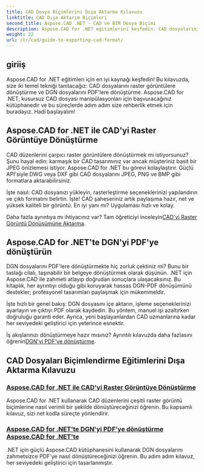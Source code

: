 ```yaml
---
title: CAD Dosya Biçimlerini Dışa Aktarma Kılavuzu
linktitle: CAD Dışa Aktarım Biçimleri
second_title: Aspose.CAD .NET - CAD ve BIM Dosya Biçimi
description: Aspose.CAD for .NET eğitimlerini keşfedin. CAD dosyalarını dışa aktarma, CAD'yi raster görüntülere dönüştürme ve DGN'yi PDF'ye zahmetsizce dönüştürme konusunda uzmanlaşın.
weight: 22
url: /tr/cad/guide-to-exporting-cad-format/
---
```

## giriiş

Aspose.CAD for .NET eğitimleri için en iyi kaynağı keşfedin! Bu kılavuzda, size iki temel tekniği tanıtacağız: CAD dosyalarını raster görüntülere dönüştürme ve DGN dosyalarını PDF'lere dönüştürme. Aspose.CAD for .NET, kusursuz CAD dosyası manipülasyonları için başvuracağınız kütüphanedir ve bu süreçlerde adım adım size rehberlik etmek için buradayız. Hadi başlayalım!

## Aspose.CAD for .NET ile CAD'yi Raster Görüntüye Dönüştürme  
CAD düzenlerini çarpıcı raster görüntülere dönüştürmek mi istiyorsunuz? Şunu hayal edin: karmaşık bir CAD tasarımınız var ancak müşteriniz basit bir JPEG önizlemesi istiyor. Aspose.CAD for .NET bu görevi kolaylaştırır. Güçlü API'siyle DWG veya DXF gibi CAD dosyalarını JPEG, PNG ve BMP gibi formatlara aktarabilirsiniz.  

İşte nasıl: CAD dosyanızı yükleyin, rasterleştirme seçeneklerinizi yapılandırın ve çıktı formatını belirtin. İşte! CAD şaheseriniz artık paylaşıma hazır, net ve yüksek kaliteli bir görüntü. En iyi yanı mı? Uygulaması hızlı ve kolay.  

 Daha fazla ayrıntıya mı ihtiyacınız var? Tam öğreticiyi inceleyin[CAD'yi Raster Görüntü Dönüşümüne Aktarma](./export-cad-to-raster-image-conversion/).  

## Aspose.CAD for .NET'te DGN'yi PDF'ye dönüştürün  
DGN dosyalarını PDF'lere dönüştürmekte hiç zorluk çektiniz mi? Bunu bir taslağı cilalı, taşınabilir bir belgeye dönüştürmek olarak düşünün. .NET için Aspose.CAD ile zahmeti atlayıp doğrudan sonuçlara ulaşacaksınız. Bu kitaplık, her ayrıntıyı olduğu gibi koruyarak hassas DGN-PDF dönüşümünü destekler; profesyonel tasarımları paylaşmak için mükemmeldir.  

İşte hızlı bir genel bakış: DGN dosyasını içe aktarın, işleme seçeneklerinizi ayarlayın ve çıktıyı PDF olarak kaydedin. Bu yöntem, manuel işi azaltırken doğruluğu garanti eder. Ayrıca, yeni başlayanlardan CAD uzmanlarına kadar her seviyedeki geliştirici için yeterince esnektir.  

İş akışlarınızı dönüştürmeye hazır mısınız? Ayrıntılı kılavuzda daha fazlasını öğrenin[DGN'yi PDF'ye dönüştürme](./convert-dgn-to-pdf/).  

## CAD Dosyaları Biçimlendirme Eğitimlerini Dışa Aktarma Kılavuzu
### [Aspose.CAD for .NET ile CAD'yi Raster Görüntüye Dönüştürme](./export-cad-to-raster-image-conversion/)
Aspose.CAD for .NET kullanarak CAD düzenlerini çeşitli raster görüntü biçimlerine nasıl verimli bir şekilde dönüştüreceğinizi öğrenin. Bu kapsamlı kılavuz, sizi net kodla süreçte yönlendirir.
### [Aspose.CAD for .NET'te DGN'yi PDF'ye dönüştürme Aspose.CAD for .NET'te](./convert-dgn-to-pdf/)
.NET için güçlü Aspose.CAD kütüphanesini kullanarak DGN dosyalarını zahmetsizce PDF'ye nasıl dönüştüreceğinizi öğrenin. Bu adım adım kılavuz, her seviyedeki geliştirici için tasarlanmıştır.